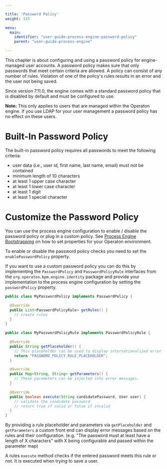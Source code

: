 ```yaml
---

title: 'Password Policy'
weight: 155

menu:
  main:
    identifier: "user-guide-process-engine-password-policy"
    parent: "user-guide-process-engine"

---
```

This chapter is about configuring and using a password policy for engine-managed user accounts. A password policy makes sure that only passwords that meet certain criteria are allowed. A policy can consist of any number of rules. Violation of one of the policy's rules results in an error and the user not being saved.

Since version 7.11.0, the engine comes with a standard password policy that is disabled by default and must be configured to use.

**Note:** This only applies to users that are managed within the Operaton engine. If you use LDAP for your user management a password policy has no effect on these users.

# Built-In Password Policy

The built-in password policy requires all passwords to meet the following criteria:

* user data (i.e., user id, first name, last name, email) must not be contained
* minimum length of 10 characters
* at least 1 upper case character
* at least 1 lower case character
* at least 1 digit
* at least 1 special character

# Customize the Password Policy

You can use the process engine configuration to enable / disable the password policy or plug in a custom policy. See [Process Engine Bootstrapping](../process-engine-bootstrapping) on how to set properties for your Operaton environment.

To enable or disable the password policy checks you need to set the `enablePasswordPolicy` property.

If you want to use a custom password policy you can do this by implementing the `PasswordPolicy` and `PasswordPolicyRule` interfaces from the `org.operaton.bpm.engine.identity` package and provide your implementation to the process engine configuration by setting the `passwordPolicy` property.

```java
public class MyPasswordPolicy implements PasswordPolicy {

  @Override
  public List<PasswordPolicyRule> getRules() {
    // create rules
  }
}
```
```java
public class MyPasswordPolicyRule implements PasswordPolicyRule {

  @Override
  public String getPlaceholder() {
    // This placeholder can be used to display internationalized error messages.
    return "PASSWORD_POLICY_RULE_PLACEHOLDER";
  }

  @Override
  public Map<String, String> getParameters() {
    // These parameters can be injected into error messages.
  }

  @Override
  public boolean execute(String candidatePassword, User user) {
    // validate the candidate password
    // return true if valid or false if invalid
  }
}
```
By providing a rule placeholder and parameters via `getPlaceholder` and `getParameters` a custom front end can display error messages based on the rules and their configuration. (e.g. "The password must at least have a length of X characters" with X being configurable and passed within the parameter map)

A rules `execute` method checks if the entered password meets this rule or not. It is executed when trying to save a user.